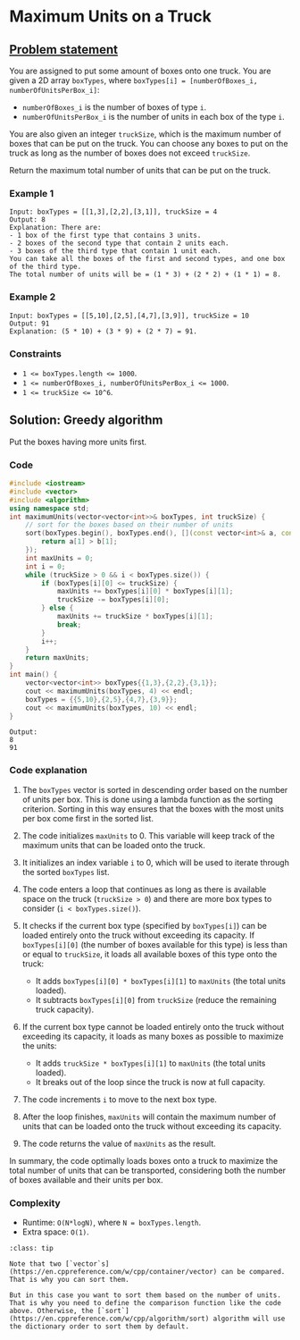 # Maximum Units on a Truck

## [Problem statement](https://leetcode.com/problems/maximum-units-on-a-truck/)


You are assigned to put some amount of boxes onto one truck. You are given a 2D array `boxTypes`, where `boxTypes[i] = [numberOfBoxes_i, numberOfUnitsPerBox_i]`:

* `numberOfBoxes_i` is the number of boxes of type `i`.
* `numberOfUnitsPerBox_i` is the number of units in each box of the type `i`.

You are also given an integer `truckSize`, which is the maximum number of boxes that can be put on the truck. You can choose any boxes to put on the truck as long as the number of boxes does not exceed `truckSize`.

Return the maximum total number of units that can be put on the truck.

### Example 1
```text
Input: boxTypes = [[1,3],[2,2],[3,1]], truckSize = 4
Output: 8
Explanation: There are:
- 1 box of the first type that contains 3 units.
- 2 boxes of the second type that contain 2 units each.
- 3 boxes of the third type that contain 1 unit each.
You can take all the boxes of the first and second types, and one box of the third type.
The total number of units will be = (1 * 3) + (2 * 2) + (1 * 1) = 8.
```

### Example 2
```text
Input: boxTypes = [[5,10],[2,5],[4,7],[3,9]], truckSize = 10
Output: 91
Explanation: (5 * 10) + (3 * 9) + (2 * 7) = 91.
``` 

### Constraints

* `1 <= boxTypes.length <= 1000`.
* `1 <= numberOfBoxes_i, numberOfUnitsPerBox_i <= 1000`.
* `1 <= truckSize <= 10^6`.

## Solution: Greedy algorithm
Put the boxes having more units first.

### Code
```cpp
#include <iostream>
#include <vector>
#include <algorithm>
using namespace std;
int maximumUnits(vector<vector<int>>& boxTypes, int truckSize) {
    // sort for the boxes based on their number of units
    sort(boxTypes.begin(), boxTypes.end(), [](const vector<int>& a, const vector<int>& b) {
        return a[1] > b[1];
    });
    int maxUnits = 0;
    int i = 0;
    while (truckSize > 0 && i < boxTypes.size()) {
        if (boxTypes[i][0] <= truckSize) {
            maxUnits += boxTypes[i][0] * boxTypes[i][1];
            truckSize -= boxTypes[i][0];
        } else {
            maxUnits += truckSize * boxTypes[i][1];
            break;
        }
        i++;
    }
    return maxUnits;
}
int main() {
    vector<vector<int>> boxTypes{{1,3},{2,2},{3,1}};
    cout << maximumUnits(boxTypes, 4) << endl;
    boxTypes = {{5,10},{2,5},{4,7},{3,9}};
    cout << maximumUnits(boxTypes, 10) << endl;
}
```
```text
Output:
8
91
```
### Code explanation

1. The `boxTypes` vector is sorted in descending order based on the number of units per box. This is done using a lambda function as the sorting criterion. Sorting in this way ensures that the boxes with the most units per box come first in the sorted list.

2. The code initializes `maxUnits` to 0. This variable will keep track of the maximum units that can be loaded onto the truck.

3. It initializes an index variable `i` to 0, which will be used to iterate through the sorted `boxTypes` list.

4. The code enters a loop that continues as long as there is available space on the truck (`truckSize > 0`) and there are more box types to consider (`i < boxTypes.size()`).

5. It checks if the current box type (specified by `boxTypes[i]`) can be loaded entirely onto the truck without exceeding its capacity. If `boxTypes[i][0]` (the number of boxes available for this type) is less than or equal to `truckSize`, it loads all available boxes of this type onto the truck:
   - It adds `boxTypes[i][0] * boxTypes[i][1]` to `maxUnits` (the total units loaded).
   - It subtracts `boxTypes[i][0]` from `truckSize` (reduce the remaining truck capacity).

6. If the current box type cannot be loaded entirely onto the truck without exceeding its capacity, it loads as many boxes as possible to maximize the units:
   - It adds `truckSize * boxTypes[i][1]` to `maxUnits` (the total units loaded).
   - It breaks out of the loop since the truck is now at full capacity.

7. The code increments `i` to move to the next box type.

8. After the loop finishes, `maxUnits` will contain the maximum number of units that can be loaded onto the truck without exceeding its capacity.

9. The code returns the value of `maxUnits` as the result.

In summary, the code optimally loads boxes onto a truck to maximize the total number of units that can be transported, considering both the number of boxes available and their units per box.

### Complexity
* Runtime: `O(N*logN)`, where `N = boxTypes.length`.
* Extra space: `O(1)`.

```{admonition} Modern C++ STL notes
:class: tip

Note that two [`vector`s](https://en.cppreference.com/w/cpp/container/vector) can be compared. That is why you can sort them.

But in this case you want to sort them based on the number of units. That is why you need to define the comparison function like the code above. Otherwise, the [`sort`](https://en.cppreference.com/w/cpp/algorithm/sort) algorithm will use the dictionary order to sort them by default.  

```